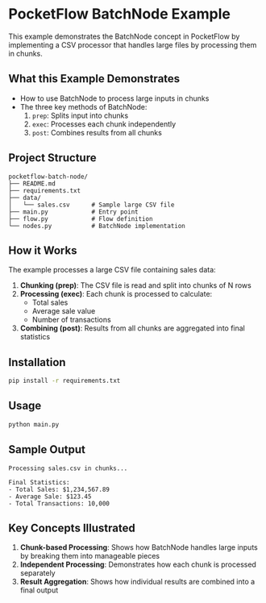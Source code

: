 # PocketFlow BatchNode Example

This example demonstrates the BatchNode concept in PocketFlow by implementing a CSV processor that handles large files by processing them in chunks.

## What this Example Demonstrates

- How to use BatchNode to process large inputs in chunks
- The three key methods of BatchNode:
  1. `prep`: Splits input into chunks
  2. `exec`: Processes each chunk independently
  3. `post`: Combines results from all chunks

## Project Structure
```
pocketflow-batch-node/
├── README.md
├── requirements.txt
├── data/
│   └── sales.csv      # Sample large CSV file
├── main.py            # Entry point
├── flow.py            # Flow definition
└── nodes.py           # BatchNode implementation
```

## How it Works

The example processes a large CSV file containing sales data:

1. **Chunking (prep)**: The CSV file is read and split into chunks of N rows
2. **Processing (exec)**: Each chunk is processed to calculate:
   - Total sales
   - Average sale value
   - Number of transactions
3. **Combining (post)**: Results from all chunks are aggregated into final statistics

## Installation

```bash
pip install -r requirements.txt
```

## Usage

```bash
python main.py
```

## Sample Output

```
Processing sales.csv in chunks...

Final Statistics:
- Total Sales: $1,234,567.89
- Average Sale: $123.45
- Total Transactions: 10,000
```

## Key Concepts Illustrated

1. **Chunk-based Processing**: Shows how BatchNode handles large inputs by breaking them into manageable pieces
2. **Independent Processing**: Demonstrates how each chunk is processed separately
3. **Result Aggregation**: Shows how individual results are combined into a final output 